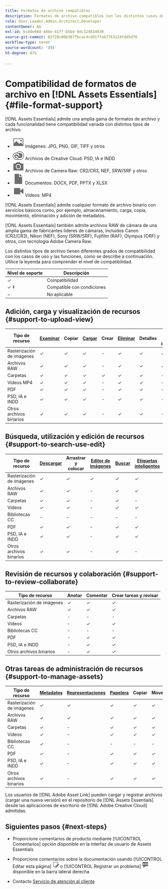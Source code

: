 ```yaml
---
title: Formatos de archivo compatibles
description: Formatos de archivo compatibles con los distintos casos de uso de [!DNL Assets Essentials]
role: User,Leader,Admin,Architect,Developer
contentOwner: AG
exl-id: bc44e98d-446e-41ff-b5b4-9dc324834630
source-git-commit: 02f28c00b387fbcac4cd917fab7763124fdd5d70
workflow-type: tm+mt
source-wordcount: '355'
ht-degree: 87%

---
```


# Compatibilidad de formatos de archivo en [!DNL Assets Essentials] {#file-format-support}

[!DNL Assets Essentials] admite una amplia gama de formatos de archivo y cada funcionalidad tiene compatibilidad variada con distintos tipos de archivo.

* ![icono de tipo de archivo de imagen](assets/image-icon.svg) Imágenes: JPG, PNG, GIF, TIFF y otros
* ![icono de tipo Creative Cloud](assets/creative-cloud-files.svg) Archivos de Creative Cloud: PSD, IA e INDD
* ![icono de tipo cámara](assets/camera-icon.svg) Archivos de Camera Raw: CR2/CR3, NEF, SRW/SRF y otros
* ![icono de tipo de archivo de documento](assets/document-icon.svg) Documentos: DOCX, PDF, PPTX y XLSX
* ![icono de tipo de archivo de vídeo](assets/video-icon.svg) Vídeos: MP4

[!DNL Assets Essentials] admite cualquier formato de archivo binario con servicios básicos como, por ejemplo, almacenamiento, carga, copia, movimiento, eliminación y adición de metadatos.

[!DNL Assets Essentials] también admite archivos RAW de cámara de una amplia gama de fabricantes líderes de cámaras, incluidos Canon (CR2/CR3), Nikon (NEF), Sony (SRW/SRF), Fujifilm (RAF), Olympus (ORF) y otros, con tecnología Adobe Camera Raw.

Los distintos tipos de archivo tienen diferentes grados de compatibilidad con los casos de uso y las funciones, como se describe a continuación. Utilice la leyenda para comprender el nivel de compatibilidad.

| Nivel de soporte | Descripción |
|-------------------|-------------------------|
| ✓ | Compatibilidad |
| ✓ ‡ | Compatible con condiciones |
| − | No aplicable |

## Adición, carga y visualización de recursos {#support-to-upload-view}

<!-- TBD: For AEM, AI files require the PDF option to be selected when saving the AI file.
-->

| Tipo de recurso | [Examinar](/help/navigate-view.md) | Copiar | [Cargar](/help/add-delete.md) | Crear | [Eliminar](/help/add-delete.md#delete-assets) | Detalles | Zoom de imagen | [Vistos recientemente](/help/navigate-view.md) |
|-------------------|----------|----------|----------|----------|----------|-------------------|------------|-----------------|
| Rasterización de imágenes | ✓ | ✓ | ✓ | - | ✓ | ✓ | ✓ | ✓ |
| Archivos RAW | ✓ | ✓ | ✓ | - | ✓ | ✓ | ✓ | ✓ |
| Carpetas | ✓ | ✓ | ✓ | ✓ | ✓ | ✓ | - | - |
| Vídeos MP4 | ✓ | ✓ | ✓ | - | ✓ | ✓ | - | ✓ |
| PDF | ✓ | ✓ | ✓ | - | ✓ | ✓ | - | ✓ |
| PSD, IA e INDD | ✓ | ✓ | ✓ | - | ✓ | ✓ | - | ✓ |
| Otros archivos binarios | ✓ | ✓ | ✓ | - | ✓ | ✓ | - | ✓ |

<!-- Hiding CC Libraries (considered beta) as per PM feedback.
| CC Libraries  | &#10003; | &minus;  | &#10003; | &#10003; | &#10003; | &#10003; | &minus;    | &minus;         |
-->

## Búsqueda, utilización y edición de recursos {#support-to-search-use-edit}

| Tipo de recurso | [Descargar](/help/manage-organize.md#download) | Arrastrar y colocar | [Editor de imágenes](/help/edit-images.md) | [Buscar](/help/search.md) | [Etiquetas inteligentes](/help/metadata.md#tags) | [Cambiar nombre](/help/manage-organize.md) | [Versiones](/help/manage-organize.md#versions-of-assets) |
|---------------|----------|---------------|--------------|----------|------------|----------|----------|
| Rasterización de imágenes | ✓ | ✓ | ✓ | ✓ | ✓ | ✓ | ✓ |
| Archivos RAW | ✓ | ✓ | - | ✓ | ✓ | ✓ | ✓ | ✓ |
| Carpetas | ✓ | ✓ | - | ✓ | - | ✓ | ✓ |
| Vídeos | ✓ | ✓ | - | ✓ | ✓ | ✓ | ✓ |
| Bibliotecas CC | - | - | - | - | - | ✓ | ✓ |
| PDF | ✓ | ✓ | - | ✓ | ✓ | ✓ | ✓ |
| PSD, IA e INDD | ✓ | ✓ | - | ✓ | ✓ | ✓ | ✓ |
| Otros archivos binarios | ✓ | ✓ | - | ✓ | - | ✓ | ✓ |


## Revisión de recursos y colaboración {#support-to-review-collaborate}

| Tipo de recurso | Anotar | Comentar | Crear tareas y revisar |
|---------------|----------|----------|-------------------------|
| Rasterización de imágenes | ✓ | ✓ | ✓ |
| Archivos RAW | ✓ | ✓ | ✓ |
| Carpetas | - | - | - |
| Vídeos | - | ✓ | ✓ |
| Bibliotecas CC | - | - | - |
| PDF | - | ✓ | ✓ |
| PSD, IA e INDD | - | ✓ | ✓ |
| Otros archivos binarios | - | ✓ | ✓ |

## Otras tareas de administración de recursos {#support-to-manage-assets}

| Tipo de recurso | [Metadatos](/help/metadata.md) | [Representaciones](/help/add-delete.md#renditions) | [Papelera](/help/add-delete.md#delete-assets) | Copiar | Mover |
|---------------|-------------------|------------|----------|----------|----------|
| Rasterización de imágenes | ✓ | ✓ | ✓ | ✓ | ✓ |
| Archivos RAW | ✓ | ✓ | ✓ | ✓ | ✓ |
| Carpetas | ✓ | - | ✓ | ✓ | ✓ |
| Vídeos | ✓ | - | ✓ | ✓ | ✓ |
| Bibliotecas CC | ✓ | - | - | - | - |
| PDF | ✓ | - | ✓ | ✓ | ✓ |
| PSD, IA e INDD | ✓ | - | ✓ | ✓ | ✓ |
| Otros archivos binarios | ✓ | - | ✓ | ✓ | ✓ |

Los usuarios de [!DNL Adobe Asset Link] pueden cargar y registrar archivos (cargar una nueva versión) en el repositorio de [!DNL Assets Essentials] desde las aplicaciones de escritorio de [!DNL Adobe Creative Cloud] admitidas.

<!-- TBD: Saving the template table separately for later use.
| Asset type    | Features |
|---------------|----------|
| Raster images |          |
| Folders       |          |
| Videos        |          |
| CC Libraries  |          |
| PDF files     |          |
| PSD           |          |
| AI            |          |
| INDD          |          |

>[!MORELIKETHIS]
>
>* []()
-->

## Siguientes pasos {#next-steps}

* Proporcione comentarios de producto mediante [!UICONTROL Comentarios] opción disponible en la interfaz de usuario de Assets Essentials

* Proporcione comentarios sobre la documentación usando [!UICONTROL Editar esta página] ![editar la página](assets/do-not-localize/edit-page.png) o [!UICONTROL Registrar un problema] ![crear un problema de GitHub](assets/do-not-localize/github-issue.png) disponible en la barra lateral derecha

* Contacto [Servicio de atención al cliente](https://experienceleague.adobe.com/?support-solution=General#support)
